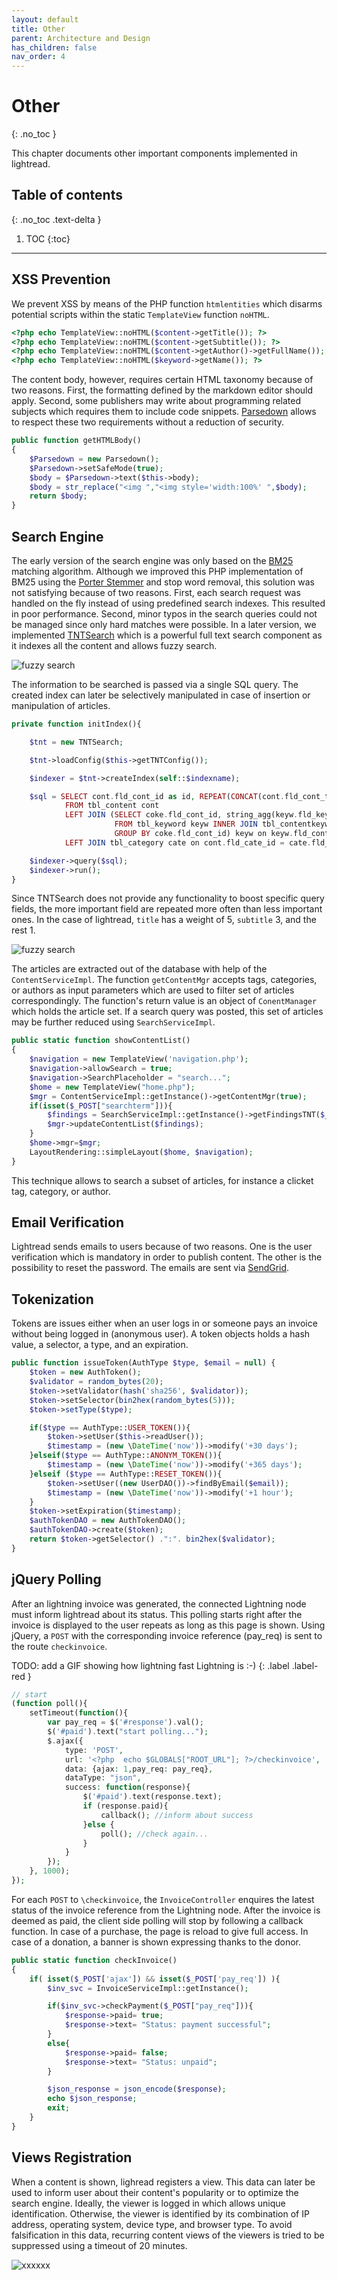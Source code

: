 ```yaml
---
layout: default
title: Other
parent: Architecture and Design
has_children: false
nav_order: 4
---
```


# Other
{: .no_toc }

This chapter documents other important components implemented in lightread.

## Table of contents
{: .no_toc .text-delta }

1. TOC
{:toc}

---





## XSS Prevention
We prevent XSS by means of the PHP function `htmlentities` which disarms potential scripts within the static `TemplateView` function `noHTML`.

```php
<?php echo TemplateView::noHTML($content->getTitle()); ?>
<?php echo TemplateView::noHTML($content->getSubtitle()); ?>
<?php echo TemplateView::noHTML($content->getAuthor()->getFullName()); ?>
<?php echo TemplateView::noHTML($keyword->getName()); ?>
```

The content body, however, requires certain HTML taxonomy because of two reasons. First, the formatting defined by the markdown editor should apply. Second, some publishers may write about programming related subjects which requires them to include code snippets. [Parsedown](https://parsedown.org/) allows to respect these two requirements without a reduction of security.

```php
public function getHTMLBody()
{
    $Parsedown = new Parsedown();
    $Parsedown->setSafeMode(true);
    $body = $Parsedown->text($this->body);
    $body = str_replace("<img ","<img style='width:100%' ",$body);
    return $body;
}
```



## Search Engine
The early version of the search engine was only based on the [BM25](https://github.com/KonstantinosMetallinos/BM25-for-PHP/blob/master/Okapi-BM25.php) matching algorithm. Although we improved this PHP implementation of BM25 using the [Porter Stemmer](https://tartarus.org/martin/PorterStemmer/) and stop word removal, this solution was not satisfying because of two reasons. First, each search request was handled on the fly instead of using predefined search indexes. This resulted in poor performance. Second, minor typos in the search queries could not be managed since only hard matches were possible.
In a later version, we implemented [TNTSearch](https://github.com/teamtnt/tntsearch) which is a powerful full text search component as it indexes all the content and allows fuzzy search.

![fuzzy search](resources/searcheng_fuzzy.png)

The information to be searched is passed via a single SQL query. The created index can later be selectively manipulated in case of insertion or manipulation of articles.

```php
private function initIndex(){

    $tnt = new TNTSearch;

    $tnt->loadConfig($this->getTNTConfig());

    $indexer = $tnt->createIndex(self::$indexname);

    $sql = SELECT cont.fld_cont_id as id, REPEAT(CONCAT(cont.fld_cont_title, ' '), 5) as title,  REPEAT(CONCAT(cont.fld_cont_subtitle, ' '), 3) as subtitle, cate.fld_cate_key as category, keyw.keyw_name as keywords, cont.fld_cont_body as body
            FROM tbl_content cont
            LEFT JOIN (SELECT coke.fld_cont_id, string_agg(keyw.fld_keyw_name,  ;   ORDER BY keyw.fld_keyw_name) as keyw_name
                       FROM tbl_keyword keyw INNER JOIN tbl_contentkeyword coke on keyw.fld_keyw_id = coke.fld_keyw_id
                       GROUP BY coke.fld_cont_id) keyw on keyw.fld_cont_id = cont.fld_cont_id
            LEFT JOIN tbl_category cate on cont.fld_cate_id = cate.fld_cate_id;

    $indexer->query($sql);
    $indexer->run();
}
```

Since TNTSearch does not provide any functionality to boost specific query fields, the more important field are repeated more often than less important ones. In the case of lightread, `title` has a weight of 5, `subtitle` 3, and the rest 1.

![fuzzy search](resources/searcheng_boost.png)

The articles are extracted out of the database with help of the `ContentServiceImpl`. The function `getContentMgr` accepts tags, categories, or authors as input parameters which are used to filter set of articles correspondingly. The function's return value is an object of `ConentManager` which holds the article set. If a search query was posted, this set of articles may be further reduced using `SearchServiceImpl`.

```php
public static function showContentList()
{
    $navigation = new TemplateView('navigation.php');
    $navigation->allowSearch = true;
    $navigation->SearchPlaceholder = "search...";
    $home = new TemplateView("home.php");
    $mgr = ContentServiceImpl::getInstance()->getContentMgr(true);
    if(isset($_POST["searchterm"])){
        $findings = SearchServiceImpl::getInstance()->getFindingsTNT($_POST["searchterm"], $mgr->getContent());
        $mgr->updateContentList($findings);
    }
    $home->mgr=$mgr;
    LayoutRendering::simpleLayout($home, $navigation);
}
```

This technique allows to search a subset of articles, for instance a clicket tag, category, or author.




## Email Verification
Lightread sends emails to users because of two reasons. One is the user verification which is mandatory in order to publish content. The other is the possibility to reset the password. The emails are sent via [SendGrid](https://sendgrid.com/docs/).



## Tokenization
Tokens are issues either when an user logs in or someone pays an invoice without being logged in (anonymous user). A token objects holds a hash value, a selector, a type, and an expiration.

```php
public function issueToken(AuthType $type, $email = null) {
    $token = new AuthToken();
    $validator = random_bytes(20);
    $token->setValidator(hash('sha256', $validator));
    $token->setSelector(bin2hex(random_bytes(5)));
    $token->setType($type);

    if($type == AuthType::USER_TOKEN()){
        $token->setUser($this->readUser());
        $timestamp = (new \DateTime('now'))->modify('+30 days');
    }elseif($type == AuthType::ANONYM_TOKEN()){
        $timestamp = (new \DateTime('now'))->modify('+365 days');
    }elseif ($type == AuthType::RESET_TOKEN()){
        $token->setUser((new UserDAO())->findByEmail($email));
        $timestamp = (new \DateTime('now'))->modify('+1 hour');
    }
    $token->setExpiration($timestamp);
    $authTokenDAO = new AuthTokenDAO();
    $authTokenDAO->create($token);
    return $token->getSelector() .":". bin2hex($validator);
}
```



## jQuery Polling
After an lightning invoice was generated, the connected Lightning node must inform lightread about its status. This polling starts right after the invoice is displayed to the user repeats as long as this page is shown. Using jQuery, a `POST` with the corresponding invoice reference (pay_req) is sent to the route `checkinvoice`.


TODO: add a GIF showing how lightning fast Lightning is :-)
{: .label .label-red }


```php
// start
(function poll(){
    setTimeout(function(){
        var pay_req = $('#response').val();
        $('#paid').text("start polling...");
        $.ajax({
            type: 'POST',
            url: '<?php  echo $GLOBALS["ROOT_URL"]; ?>/checkinvoice',
            data: {ajax: 1,pay_req: pay_req},
            dataType: "json",
            success: function(response){
                $('#paid').text(response.text);
                if (response.paid){
                    callback(); //inform about success
                }else {
                    poll(); //check again...
                }
            }
        });
    }, 1000);
});
```


For each `POST` to `\checkinvoice`, the `InvoiceController` enquires the latest status of the invoice reference from the Lightning node. After the invoice is deemed as paid, the client side polling will stop by following a callback function. In case of a purchase, the page is reload to give full access. In case of a donation, a banner is shown expressing thanks to the donor.  

```php
public static function checkInvoice()
{
    if( isset($_POST['ajax']) && isset($_POST['pay_req']) ){
        $inv_svc = InvoiceServiceImpl::getInstance();

        if($inv_svc->checkPayment($_POST["pay_req"])){
            $response->paid= true;
            $response->text= "Status: payment successful";
        }
        else{
            $response->paid= false;
            $response->text= "Status: unpaid";
        }

        $json_response = json_encode($response);
        echo $json_response;
        exit;
    }
}
```

## Views Registration
When a content is shown, lighread registers a view. This data can later be used to inform user about their content's popularity or to optimize the search engine. Ideally, the viewer is logged in which allows unique identification. Otherwise, the viewer is identified by its combination of IP address, operating system, device type, and browser type. To avoid falsification in this data, recurring content views of the viewers is tried to be suppressed using a timeout of 20 minutes.

![xxxxxx](resources/other_viewlog.png)

